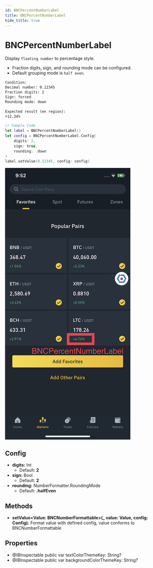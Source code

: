 ```yaml
---
id: BNCPercentNumberLabel
title: BNCPercentNumberLabel
hide_title: true
---
```


# BNCPercentNumberLabel

Display `floating number` to percentage style.
- Fraction digits, sign, and rounding mode can be configured.
- Default grouping mode is `half even`.

```
Condition:
Decimal number: 0.12345
Fraction digits: 2
Sign: forced
Rounding mode: down

Expected result (en region):
+12.34%
```

```swift
// Sample Code
let label = BNCPercentNumberLabel()
let config = BNCPercentNumberLabel.Config(
    digits: 2,
    sign: true,
    rounding: .down
)
label.setValue(0.12345, config: config)
```

![Example](assets/BNCPercentNumberLabel.jpg)

## Config
- **digits:** Int
  - Default: **2**
- **sign:** Bool
  - Default: **2**
- **rounding:** NumberFormatter.RoundingMode
  - Default: **.halfEven** 

## Methods
- **setValue<Value: BNCNumberFormattable>(_ value: Value, config: Config):** Format value with defined config, value conforms to BNCNumberFormattable

## Properties

- @IBInspectable public var textColorThemeKey: String?
- @IBInspectable public var backgroundColorThemeKey: String?
